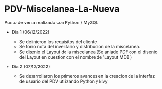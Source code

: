 # PDV-Miscelanea-La-Nueva
Punto de venta realizado con Python / MySQL

* Dia 1 (06/12/2022)
  * Se definieron los requisitos del cliente.
  * Se tomo nota del inventario y distribucion de la miscelanea.
  * Se disenio el Layout de la miscelanea (Se aniade PDF con el disenio del Layout en cuestion con el nombre de 'Layout MDB')

* Dia 2 (07/12/2022)
  * Se desarrollaron los primeros avances en la creacion de la interfaz de usuario del PDV utilizando Python y kivy
